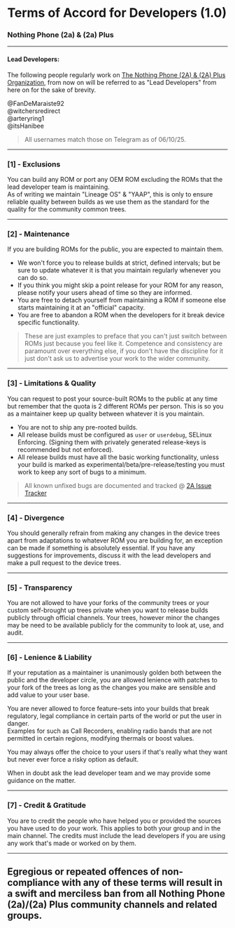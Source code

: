# Terms of Accord for Developers (1.0)
### Nothing Phone (2a) & (2a) Plus

------

#### Lead Developers:
The following people regularly work on [The Nothing Phone (2A) & (2A) Plus Organization](https://github.com/Nothing-2A), from now on will be referred to as "Lead Developers" from here on for the sake of brevity.

@FanDeMaraiste92 \
@witchersredirect \
@arteryring1 \
@itsHanibee

> All usernames match those on Telegram as of 06/10/25.

------

### [1] - Exclusions

You can build any ROM or port any OEM ROM excluding the ROMs that the lead developer team is maintaining. \
As of writing we maintain "Lineage OS" & "YAAP", this is only to ensure reliable quality between builds as we use them as the standard for the quality for the community common trees.

------

### [2] - Maintenance

If you are building ROMs for the public, you are expected to maintain them.
- We won't force you to release builds at strict, defined intervals; but be sure to update whatever it is that you maintain regularly whenever you can do so.
- If you think you might skip a point release for your ROM for any reason, please notify your users ahead of time so they are informed. 
- You are free to detach yourself from maintaining a ROM if someone else starts maintaining it at an "official" capacity.
- You are free to abandon a ROM when the developers for it break device specific functionality.

> These are just examples to preface that you can't just switch between ROMs just because you feel like it. Competence and consistency are paramount over everything else, if you don't have the discipline for it just don't ask us to advertise your work to the wider community.

------

### [3] - Limitations & Quality
You can request to post your source-built ROMs to the public at any time but remember that the quota is 2 different ROMs per person. This is so you as a maintainer keep up quality between whatever it is you maintain. 

- You are not to ship any pre-rooted builds.
- All release builds must be configured as `user` or `userdebug`, SELinux Enforcing. (Signing them with privately generated release-keys is recommended but not enforced).
- All release builds must have all the basic working functionality, unless your build is marked as experimental/beta/pre-release/testing you must work to keep any sort of bugs to a minimum.
> All known unfixed bugs are documented and tracked @ [2A Issue Tracker](https://github.com/Nothing-2A/releases/issues)

------

### [4] - Divergence 

You should generally refrain from making any changes in the device trees apart from adaptations to whatever ROM you are building for, an exception can be made if something is absolutely essential. If you have any suggestions for improvements, discuss it with the lead developers and make a pull request to the device trees.

------

### [5] - Transparency
You are not allowed to have your forks of the community trees or your custom self-brought up trees private when you want to release builds publicly through official channels. Your trees, however minor the changes may be need to be available publicly for the community to look at, use, and audit.

------

### [6] - Lenience & Liability
If your reputation as a maintainer is unanimously golden both between the public and the developer circle, you are allowed lenience with patches to your fork of the trees as long as the changes you make are sensible and add value to your user base. 

You are never allowed to force feature-sets into your builds that break regulatory, legal compliance in certain parts of the world or put the user in danger. \
Examples for such as Call Recorders, enabling radio bands that are not permitted in certain regions, modifying thermals or boost values.

You may always offer the choice to your users if that's really what they want but never ever force a risky option as default.

When in doubt ask the lead developer team and we may provide some guidance on the matter.

------

### [7] - Credit & Gratitude
You are to credit the people who have helped you or provided the sources you have used to do your work. This applies to both your group and in the main channel. The credits must include the lead developers if you are using any work that's made or worked on by them.

------

## Egregious or repeated offences of non-compliance with any of these terms will result in a swift and merciless ban from all Nothing Phone (2a)/(2a) Plus community channels and related groups.
